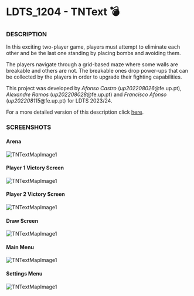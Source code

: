 # LDTS_1204 - TNText 💣

### DESCRIPTION

In this exciting two-player game, players must attempt to eliminate each other and be the last one standing by placing bombs and avoiding them.

The players navigate through a grid-based maze where some walls are breakable and others are not. The breakable ones drop power-ups that can be collected by the players in order to upgrade their fighting capabilities.

This project was developed by *Afonso Castro* (*up202208026*@fe.up.pt), *Alexandre Ramos* (*up202208028*@fe.up.pt) and *Francisco Afonso* (*up202208115*@fe.up.pt) for LDTS 2023/24.

For a more detailed version of this description click [here](./docs/README.md).

### SCREENSHOTS

#### Arena
![TNTextMapImage1](docs/images/EEAO.png)

#### Player 1 Victory Screen
![TNTextMapImage1](docs/images/PLAYER1WON.png)

#### Player 2 Victory Screen
![TNTextMapImage1](docs/images/PLAYER2WON.png)

#### Draw Screen
![TNTextMapImage1](docs/images/ITSADRAW.png)

#### Main Menu
![TNTextMapImage1](docs/images/MENU.png)

#### Settings Menu
![TNTextMapImage1](docs/images/OPTIONS.png)

